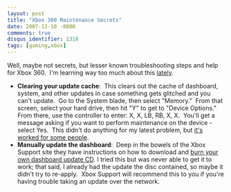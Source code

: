 ```yaml
---
layout: post
title: "Xbox 360 Maintenance Secrets"
date: 2007-12-10 -0800
comments: true
disqus_identifier: 1318
tags: [gaming,xbox]
---
```

Well, maybe not secrets, but lesser known troubleshooting steps and help
for Xbox 360.  I'm learning way too much about this
[lately](/archive/2007/12/10/xbox-live-drm-eating-my-lunch.aspx).

- **Clearing your update cache**:  This clears out the cache of
    dashboard, system, and other updates in case something gets glitched
    and you can't update.  Go to the System blade, then select
    "Memory."  From that screen, select your hard drive, then hit "Y" to
    get to "Device Options."  From there, use the controller to enter:
    X, X, LB, RB, X, X.  You'll get a message asking if you want to
    perform maintenance on the device - select Yes.  This didn't do
    anything for my latest problem, but [it's worked for some
    people](http://gaming.hexus.net/content/item.php?item=5895).
- **Manually update the dashboard**:  Deep in the bowels of the Xbox
    Support site they have instructions on how to download and [burn
    your own dashboard update
    CD](http://www.xbox.com/en-US/support/systemuse/xbox360/console/systemupdates.htm).
    I tried this but was never able to get it to work; that said, I
    already had the update the disc contained, so maybe it didn't try to
    re-apply.  Xbox Support will recommend this to you if you're having
    trouble taking an update over the network.
